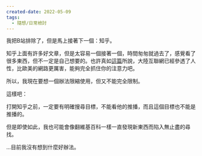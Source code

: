 ```yaml
---
created-date: 2022-05-09
tags:
  - 隨想/日常檢討
---
```

我把B站排除了，但是馬上接著下一個：知乎。

知乎上面有許多好文章，但是太容易一個接著一個，時間匆匆就過去了，感覺看了很多東西，但不一定是自己想要的。也許真如[這篇](https://www.notion.so/2ed2398b2dae4304ae3feb08cfe67f19?pvs=21)所說，大陸互聯網已經參透了人性，比歐美的網路更厲害，能夠完全抓住你的注意力吧。

所以，我現在要想一個辦法限縮使用，但又不能完全限制。

這樣吧：

打開知乎之前，一定要有明確搜尋目標，不能看他的推播，而且這個目標也不能是推播的。

但是即使如此，我也可能會像翻維基百科一樣一直發現新東西而陷入無止盡的尋找。

…目前我沒有想到什麼好辦法。